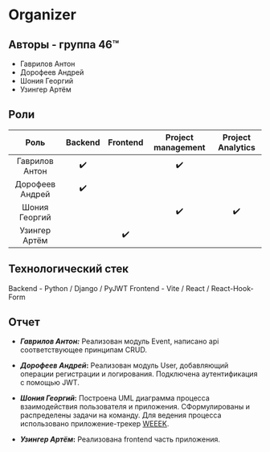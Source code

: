 # Organizer

## Авторы - группа 46:tm:

- Гаврилов Антон
- Дорофеев Андрей
- Шония Георгий
- Узингер Артём

## Роли

|      Роль       |      Backend       |      Frontend      | Project management | Project Analytics  |
| :-------------: | :----------------: | :----------------: | :----------------: | :----------------: |
| Гаврилов Антон  | :heavy_check_mark: |                    | :heavy_check_mark: |                    |
| Дорофеев Андрей | :heavy_check_mark: |                    |                    |                    |
|  Шония Георгий  |                    |                    | :heavy_check_mark: | :heavy_check_mark: |
|  Узингер Артём  |                    | :heavy_check_mark: |                    |                    |

## Технологический стек

Backend - Python / Django / PyJWT
Frontend - Vite / React / React-Hook-Form

## Отчет

- **_Гаврилов Антон:_** Реализован модуль Event, написано api соответствующее принципам CRUD.

- **_Дорофеев Андрей_:** Реализован модуль User, добавляющий операции регистрации и логирования. Подключена аутентификация с помощью JWT.

- **_Шония Георгий_:** Построена UML диаграмма процесса взаимодействия пользователя и приложения. СФормулированы и распределены задачи на команду. Для ведения процесса использовано приложение-трекер [WEEEK](https://weeek.net/ru).

- **_Узингер Артём_:** Реализована frontend часть приложения.
